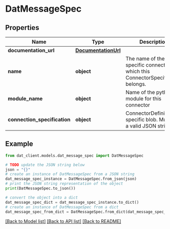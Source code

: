 # DatMessageSpec


## Properties

Name | Type | Description | Notes
------------ | ------------- | ------------- | -------------
**documentation_url** | [**DocumentationUrl**](DocumentationUrl.md) |  | [optional] 
**name** | **object** | The name of the specific connector to which this ConnectorSpecification belongs. | 
**module_name** | **object** | Name of the python module for this connector | 
**connection_specification** | **object** | ConnectorDefinition specific blob. Must be a valid JSON string. | 

## Example

```python
from dat_client.models.dat_message_spec import DatMessageSpec

# TODO update the JSON string below
json = "{}"
# create an instance of DatMessageSpec from a JSON string
dat_message_spec_instance = DatMessageSpec.from_json(json)
# print the JSON string representation of the object
print(DatMessageSpec.to_json())

# convert the object into a dict
dat_message_spec_dict = dat_message_spec_instance.to_dict()
# create an instance of DatMessageSpec from a dict
dat_message_spec_from_dict = DatMessageSpec.from_dict(dat_message_spec_dict)
```
[[Back to Model list]](../README.md#documentation-for-models) [[Back to API list]](../README.md#documentation-for-api-endpoints) [[Back to README]](../README.md)


